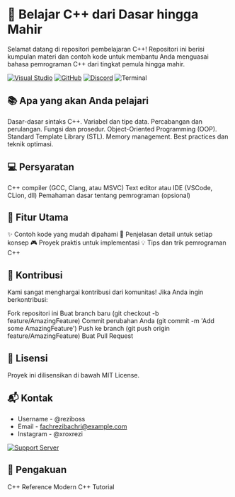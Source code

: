# 🚀 Belajar C++ dari Dasar hingga Mahir
Selamat datang di repositori pembelajaran C++! Repositori ini berisi kumpulan materi dan contoh kode untuk membantu Anda menguasai bahasa pemrograman C++ dari tingkat pemula hingga mahir.

[![Visual Studio](https://badgen.net/badge/icon/visualstudio?icon=visualstudio&label)](https://visualstudio.microsoft.com) [![GitHub](https://badgen.net/badge/icon/github?icon=github&label)](https://github.com) [![Discord](https://badgen.net/badge/icon/discord?icon=discord&label)](https://https://discord.com/) ![Terminal](https://badgen.net/badge/icon/terminal?icon=terminal&label)

## 📚 Apa yang akan Anda pelajari

Dasar-dasar sintaks C++.
Variabel dan tipe data.
Percabangan dan perulangan.
Fungsi dan prosedur.
Object-Oriented Programming (OOP).
Standard Template Library (STL).
Memory management.
Best practices dan teknik optimasi.

## 💻 Persyaratan
C++ compiler (GCC, Clang, atau MSVC)
Text editor atau IDE (VSCode, CLion, dll)
Pemahaman dasar tentang pemrograman (opsional)

## 🌟 Fitur Utama
✨ Contoh kode yang mudah dipahami
📝 Penjelasan detail untuk setiap konsep
🎮 Proyek praktis untuk implementasi
💡 Tips dan trik pemrograman C++

## 🤝 Kontribusi
Kami sangat menghargai kontribusi dari komunitas! Jika Anda ingin berkontribusi:

Fork repositori ini
Buat branch baru (git checkout -b feature/AmazingFeature)
Commit perubahan Anda (git commit -m 'Add some AmazingFeature')
Push ke branch (git push origin feature/AmazingFeature)
Buat Pull Request

## 📖 Lisensi
Proyek ini dilisensikan di bawah MIT License.

## 📬 Kontak
- Username - @reziboss
- Email - fachrezibachri@example.com
- Instagram - @xroxrezi

[![Support Server](https://img.shields.io/discord/591914197219016707.svg?label=Discord&logo=Discord&colorB=7289da&style=for-the-badge)](https://discord.gg/vpEv3HJ)

## 🙏 Pengakuan
C++ Reference
Modern C++ Tutorial
